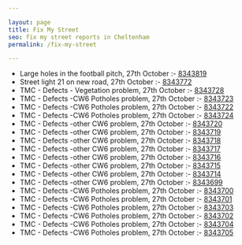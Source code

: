 ```yaml
---

layout: page
title: Fix My Street
seo: fix my street reports in Cheltenham
permalink: /fix-my-street

---
```


<!-- fix_marker starts -->

- Large holes in the football pitch, 27th October :- [8343819](https://www.fixmystreet.com/report/8343819)
- Street light 21 on new road, 27th October :- [8343772](https://www.fixmystreet.com/report/8343772)
- TMC - Defects - Vegetation problem, 27th October :- [8343728](https://www.fixmystreet.com/report/8343728)
- TMC - Defects -CW6 Potholes  problem, 27th October :- [8343723](https://www.fixmystreet.com/report/8343723)
- TMC - Defects -CW6 Potholes  problem, 27th October :- [8343722](https://www.fixmystreet.com/report/8343722)
- TMC - Defects -CW6 Potholes  problem, 27th October :- [8343724](https://www.fixmystreet.com/report/8343724)
- TMC - Defects -other CW6 problem, 27th October :- [8343720](https://www.fixmystreet.com/report/8343720)
- TMC - Defects -other CW6 problem, 27th October :- [8343719](https://www.fixmystreet.com/report/8343719)
- TMC - Defects -other CW6 problem, 27th October :- [8343718](https://www.fixmystreet.com/report/8343718)
- TMC - Defects -other CW6 problem, 27th October :- [8343717](https://www.fixmystreet.com/report/8343717)
- TMC - Defects -other CW6 problem, 27th October :- [8343716](https://www.fixmystreet.com/report/8343716)
- TMC - Defects -other CW6 problem, 27th October :- [8343715](https://www.fixmystreet.com/report/8343715)
- TMC - Defects -other CW6 problem, 27th October :- [8343714](https://www.fixmystreet.com/report/8343714)
- TMC - Defects -other CW6 problem, 27th October :- [8343699](https://www.fixmystreet.com/report/8343699)
- TMC - Defects -CW6 Potholes  problem, 27th October :- [8343700](https://www.fixmystreet.com/report/8343700)
- TMC - Defects -CW6 Potholes  problem, 27th October :- [8343701](https://www.fixmystreet.com/report/8343701)
- TMC - Defects -CW6 Potholes  problem, 27th October :- [8343703](https://www.fixmystreet.com/report/8343703)
- TMC - Defects -CW6 Potholes  problem, 27th October :- [8343702](https://www.fixmystreet.com/report/8343702)
- TMC - Defects -CW6 Potholes  problem, 27th October :- [8343704](https://www.fixmystreet.com/report/8343704)
- TMC - Defects -CW6 Potholes  problem, 27th October :- [8343705](https://www.fixmystreet.com/report/8343705)

<!-- fix_marker ends -->